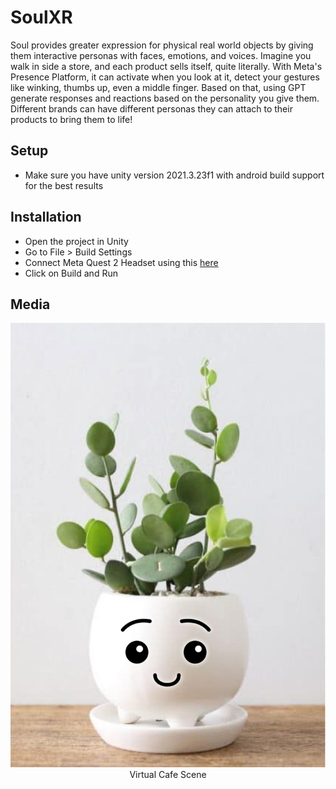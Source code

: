 # SoulXR
Soul provides greater expression for physical real world objects by giving them interactive personas with faces, emotions, and voices. Imagine you walk in side a store, and each product sells itself, quite literally. With Meta's Presence Platform, it can activate when you look at it, detect your gestures like winking, thumbs up, even a middle finger. Based on that, using GPT generate responses and reactions based on the personality you give them. Different brands can have different personas they can attach to their products to bring them to life!
<h2>Setup</h2>
<ul>
	<li>Make sure you have unity version 2021.3.23f1 with android build support for the best results</li>
</ul>
<h2>Installation</h2>
<ul>
	<li>Open the project in Unity</li>
	<li>Go to File > Build Settings</li>
	<li>Connect Meta Quest 2 Headset using this <a href="https://developer.oculus.com/documentation/unity/unity-enable-device/">here</a></li>
	<li>Click on Build and Run</li>
</ul>
<h2>Media</h2>
<p align="center">
  <img src="/github-images/1.png">
  <br>Virtual Cafe Scene
</p>
